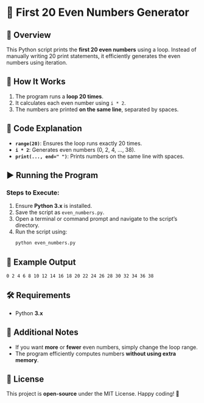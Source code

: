 # 📌 First 20 Even Numbers Generator

## 📖 Overview
This Python script prints the **first 20 even numbers** using a loop. Instead of manually writing 20 print statements, it efficiently generates the even numbers using iteration.

## 🚀 How It Works
1. The program runs a **loop 20 times**.
2. It calculates each even number using `i * 2`.
3. The numbers are printed **on the same line**, separated by spaces.

## 📜 Code Explanation
- **`range(20)`**: Ensures the loop runs exactly 20 times.
- **`i * 2`**: Generates even numbers (0, 2, 4, ..., 38).
- **`print(..., end=" ")`**: Prints numbers on the same line with spaces.

## ▶️ Running the Program
### Steps to Execute:
1. Ensure **Python 3.x** is installed.
2. Save the script as `even_numbers.py`.
3. Open a terminal or command prompt and navigate to the script’s directory.
4. Run the script using:
   ```sh
   python even_numbers.py
   ```

## 🔖 Example Output
```
0 2 4 6 8 10 12 14 16 18 20 22 24 26 28 30 32 34 36 38
```

## 🛠️ Requirements
- Python **3.x**

## 📌 Additional Notes
- If you want **more** or **fewer** even numbers, simply change the loop range.
- The program efficiently computes numbers **without using extra memory**.

## 📜 License
This project is **open-source** under the MIT License. Happy coding! 🚀